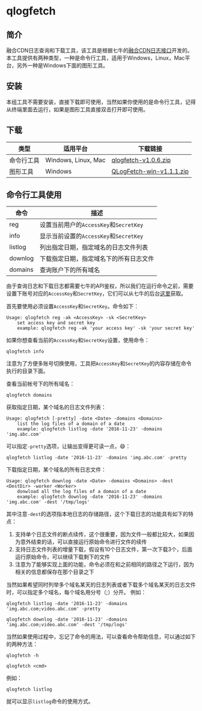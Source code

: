 # qlogfetch

## 简介

融合CDN日志查询和下载工具，该工具是根据七牛的[融合CDN日志接口](http://developer.qiniu.com/article/fusion/api/log.html)开发的。
本工具提供有两种类型，一种是命令行工具，适用于Windows，Linux，Mac平台，另外一种是Windows下面的图形工具。

## 安装

本组工具不需要安装，直接下载即可使用，当然如果你使用的是命令行工具，记得从终端里面去运行，如果是图形工具直接双击打开即可使用。

##  下载

|类型|适用平台|下载链接|
|----|-------|------|
|命令行工具|Windows, Linux, Mac|[qlogfetch-v1.0.6.zip](http://devtools.qiniu.com/qlogfetch-v1.0.6.zip)|
|图形工具|Windows|[QLogFetch-win-v1.1.1.zip](http://devtools.qiniu.com/QLogFetch-win-v1.1.1.zip)|


## 命令行工具使用

|命令|描述|
|------|----------|
|reg|设置当前用户的`AccessKey`和`SecretKey`|
|info|显示当前设置的`AccessKey`和`SecretKey`|
|listlog|列出指定日期，指定域名的日志文件列表|
|downlog|下载指定日期，指定域名下的所有日志文件|
|domains|查询账户下的所有域名|

由于查询日志和下载日志都需要七牛的API鉴权，所以我们在运行命令之前，需要设置下账号对应的`AccessKey`和`SecretKey`，它们可以从七牛的后台[这里](https://portal.qiniu.com/user/key)获取。

首先要使用必须设置`AccessKey`和`SecretKey`。命令如下：

```
Usage: qlogfetch reg -ak <AccessKey> -sk <SecretKey>
	set access key and secret key
	example: qlogfetch reg -ak 'your access key' -sk 'your secret key'
```

如果你想查看当前的`AccessKey`和`SecretKey`设置，使用命令：

```
qlogfetch info
```

注意为了方便多账号切换使用，工具把`AccessKey`和`SecretKey`的内容存储在命令执行的目录下面。

查看当前帐号下的所有域名：

```
qlogfetch domains
```

获取指定日期，某个域名的日志文件列表：

```
Usage: qlogfetch [-pretty] -date <Date> -domains <Domains>
	list the log files of a domain of a date
	example: qlogfetch listlog -date '2016-11-23' -domains 'img.abc.com'
```

可以指定`-pretty`选项，让输出变得更可读一点，😄：

```
qlogfetch listlog -date '2016-11-23' -domains 'img.abc.com' -pretty
```

下载指定日期，某个域名的所有日志文件：

```
Usage: qlogfetch downlog -date <Date> -domains <Domains> -dest <DestDir> -worker <Worker>
	donwload all the log files of a domain of a date
	example: qlogfetch downlog -date '2016-11-23' -domains 'img.abc.com' -dest '/tmp/logs'
```
其中注意`-dest`的选项指本地日志的存储路径，这个下载日志的功能具有如下的特点：

1. 支持单个日志文件的断点续传，这个很重要，因为文件一般都比较大，如果因为意外结束的话，可以直接运行原始命令进行文件的续传
2. 支持日志文件列表的增量下载，假设有10个日志文件，第一次下载3个，后面运行原始命令，可以继续下载剩下的文件
3. 注意为了能够实现上面的功能，命令必须在和之前相同的路径之下运行，因为相关的信息都保存在那个目录之下


当然如果希望同时列举多个域名某天的日志列表或者下载多个域名某天的日志文件时，可以指定多个域名，每个域名用分号（;）分开。
例如：

```
qlogfetch listlog -date '2016-11-23' -domains 'img.abc.com;video.abc.com' -pretty
```

```
qlogfetch downlog -date '2016-11-23' -domains 'img.abc.com;video.abc.com' -dest '/tmp/logs'
```

当然如果使用过程中，忘记了命令的用法，可以查看命令帮助信息，可以通过如下的两种方法：

```
qlogfetch -h
```

```
qlogfetch <cmd>
```

例如：

```
qlogfetch listlog
```

就可以显示`listlog`命令的使用方式。



